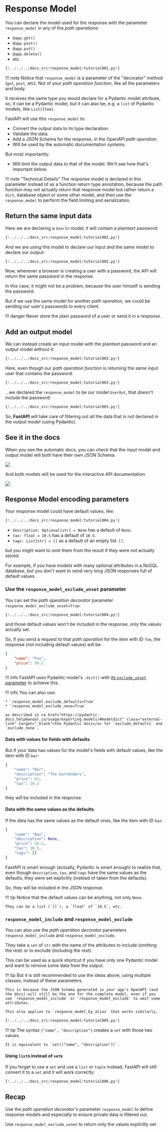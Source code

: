 # Response Model

You can declare the model used for the response with the parameter `response_model` in any of the *path operations*:

* `@app.get()`
* `@app.post()`
* `@app.put()`
* `@app.delete()`
* etc.

```Python hl_lines="17"
{!../../../docs_src/response_model/tutorial001.py!}
```

!!! note
    Notice that `response_model` is a parameter of the "decorator" method (`get`, `post`, etc). Not of your *path operation function*, like all the parameters and body.

It receives the same type you would declare for a Pydantic model attribute, so, it can be a Pydantic model, but it can also be, e.g. a `list` of Pydantic models, like `List[Item]`.

FastAPI will use this `response_model` to:

* Convert the output data to its type declaration.
* Validate the data.
* Add a JSON Schema for the response, in the OpenAPI *path operation*.
* Will be used by the automatic documentation systems.

But most importantly:

* Will limit the output data to that of the model. We'll see how that's important below.

!!! note "Technical Details"
    The response model is declared in this parameter instead of as a function return type annotation, because the path function may not actually return that response model but rather return a `dict`, database object or some other model, and then use the `response_model` to perform the field limiting and serialization.

## Return the same input data

Here we are declaring a `UserIn` model, it will contain a plaintext password:

```Python hl_lines="9 11"
{!../../../docs_src/response_model/tutorial002.py!}
```

And we are using this model to declare our input and the same model to declare our output:

```Python hl_lines="17 18"
{!../../../docs_src/response_model/tutorial002.py!}
```

Now, whenever a browser is creating a user with a password, the API will return the same password in the response.

In this case, it might not be a problem, because the user himself is sending the password.

But if we use the same model for another *path operation*, we could be sending our user's passwords to every client.

!!! danger
    Never store the plain password of a user or send it in a response.

## Add an output model

We can instead create an input model with the plaintext password and an output model without it:

```Python hl_lines="9 11 16"
{!../../../docs_src/response_model/tutorial003.py!}
```

Here, even though our *path operation function* is returning the same input user that contains the password:

```Python hl_lines="24"
{!../../../docs_src/response_model/tutorial003.py!}
```

...we declared the `response_model` to be our model `UserOut`, that doesn't include the password:

```Python hl_lines="22"
{!../../../docs_src/response_model/tutorial003.py!}
```

So, **FastAPI** will take care of filtering out all the data that is not declared in the output model (using Pydantic).

## See it in the docs

When you see the automatic docs, you can check that the input model and output model will both have their own JSON Schema:

<img src="/img/tutorial/response-model/image01.png">

And both models will be used for the interactive API documentation:

<img src="/img/tutorial/response-model/image02.png">

## Response Model encoding parameters

Your response model could have default values, like:

```Python hl_lines="11 13 14"
{!../../../docs_src/response_model/tutorial004.py!}
```

* `description: Optional[str] = None` has a default of `None`.
* `tax: float = 10.5` has a default of `10.5`.
* `tags: List[str] = []` as a default of an empty list: `[]`.

but you might want to omit them from the result if they were not actually stored.

For example, if you have models with many optional attributes in a NoSQL database, but you don't want to send very long JSON responses full of default values.

### Use the `response_model_exclude_unset` parameter

You can set the *path operation decorator* parameter `response_model_exclude_unset=True`:

```Python hl_lines="24"
{!../../../docs_src/response_model/tutorial004.py!}
```

and those default values won't be included in the response, only the values actually set.

So, if you send a request to that *path operation* for the item with ID `foo`, the response (not including default values) will be:

```JSON
{
    "name": "Foo",
    "price": 50.2
}
```

!!! info
    FastAPI uses Pydantic model's `.dict()` with <a href="https://pydantic-docs.helpmanual.io/usage/exporting_models/#modeldict" class="external-link" target="_blank">its `exclude_unset` parameter</a> to achieve this.

!!! info
    You can also use:

    * `response_model_exclude_defaults=True`
    * `response_model_exclude_none=True`

    as described in <a href="https://pydantic-docs.helpmanual.io/usage/exporting_models/#modeldict" class="external-link" target="_blank">the Pydantic docs</a> for `exclude_defaults` and `exclude_none`.

#### Data with values for fields with defaults

But if your data has values for the model's fields with default values, like the item with ID `bar`:

```Python hl_lines="3 5"
{
    "name": "Bar",
    "description": "The bartenders",
    "price": 62,
    "tax": 20.2
}
```

they will be included in the response.

#### Data with the same values as the defaults

If the data has the same values as the default ones, like the item with ID `baz`:

```Python hl_lines="3 5 6"
{
    "name": "Baz",
    "description": None,
    "price": 50.2,
    "tax": 10.5,
    "tags": []
}
```

FastAPI is smart enough (actually, Pydantic is smart enough) to realize that, even though `description`, `tax`, and `tags` have the same values as the defaults, they were set explicitly (instead of taken from the defaults).

So, they will be included in the JSON response.

!!! tip
    Notice that the default values can be anything, not only `None`.

    They can be a list (`[]`), a `float` of `10.5`, etc.

### `response_model_include` and `response_model_exclude`

You can also use the *path operation decorator* parameters `response_model_include` and `response_model_exclude`.

They take a `set` of `str` with the name of the attributes to include (omitting the rest) or to exclude (including the rest).

This can be used as a quick shortcut if you have only one Pydantic model and want to remove some data from the output.

!!! tip
    But it is still recommended to use the ideas above, using multiple classes, instead of these parameters.

    This is because the JSON Schema generated in your app's OpenAPI (and the docs) will still be the one for the complete model, even if you use `response_model_include` or `response_model_exclude` to omit some attributes.

    This also applies to `response_model_by_alias` that works similarly.

```Python hl_lines="31 37"
{!../../../docs_src/response_model/tutorial005.py!}
```

!!! tip
    The syntax `{"name", "description"}` creates a `set` with those two values.

    It is equivalent to `set(["name", "description"])`.

#### Using `list`s instead of `set`s

If you forget to use a `set` and use a `list` or `tuple` instead, FastAPI will still convert it to a `set` and it will work correctly:

```Python hl_lines="31 37"
{!../../../docs_src/response_model/tutorial006.py!}
```

## Recap

Use the *path operation decorator's* parameter `response_model` to define response models and especially to ensure private data is filtered out.

Use `response_model_exclude_unset` to return only the values explicitly set.
